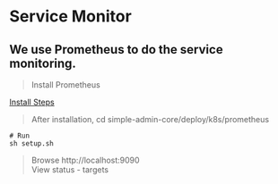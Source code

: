 # Service Monitor

## We use Prometheus to do the service monitoring.

> Install Prometheus

[Install Steps](https://prometheus-operator.dev/docs/prologue/quick-start/)

> After installation, cd simple-admin-core/deploy/k8s/prometheus

```shell
# Run
sh setup.sh
```

> Browse http://localhost:9090 \
> View status - targets 